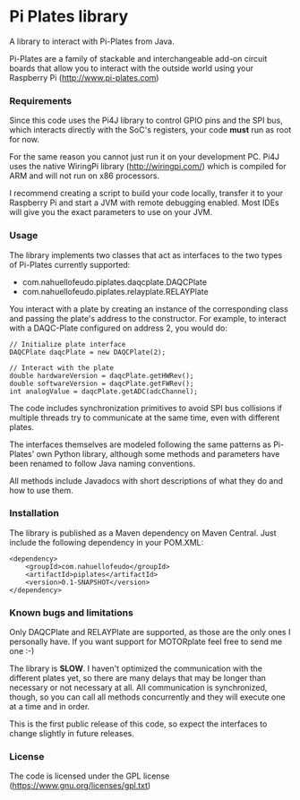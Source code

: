 # Pi Plates library
A library to interact with Pi-Plates from Java.

Pi-Plates are a family of stackable and interchangeable add-on circuit boards that allow you to interact with the outside world using your Raspberry Pi (http://www.pi-plates.com)

### Requirements
Since this code uses the Pi4J library to control GPIO pins and the SPI bus, which interacts directly with the SoC's registers, your code **must** run as root for now.

For the same reason you cannot just run it on your development PC. Pi4J uses the native WiringPi library (http://wiringpi.com/) which is compiled for ARM and will not run on x86 processors.

I recommend creating a script to build your code locally, transfer it to your Raspberry Pi and start a JVM with remote debugging enabled. Most IDEs will give you the exact parameters to use on your JVM.

### Usage
The library implements two classes that act as interfaces to the two types of Pi-Plates currently supported:
* com.nahuellofeudo.piplates.daqcplate.DAQCPlate
* com.nahuellofeudo.piplates.relayplate.RELAYPlate

You interact with a plate by creating an instance of the corresponding class and passing the plate's address to the constructor. For example, to interact with a DAQC-Plate configured on address 2, you would do:

    // Initialize plate interface
    DAQCPlate daqcPlate = new DAQCPlate(2);

    // Interact with the plate
    double hardwareVersion = daqcPlate.getHWRev();
    double softwareVersion = daqcPlate.getFWRev();
    int analogValue = daqcPlate.getADC(adcChannel);

The code includes synchronization primitives to avoid SPI bus collisions if multiple threads try to communicate at the same time, even with different plates.

The interfaces themselves are modeled following the same patterns as Pi-Plates' own Python library, although some methods and parameters have been renamed to follow Java naming conventions.

All methods include Javadocs with short descriptions of what they do and how to use them.

### Installation
The library is published as a Maven dependency on Maven Central. Just include the following dependency in your POM.XML:

    <dependency>
        <groupId>com.nahuellofeudo</groupId>
        <artifactId>piplates</artifactId>
        <version>0.1-SNAPSHOT</version>
    </dependency>

### Known bugs and limitations
Only DAQCPlate and RELAYPlate are supported, as those are the only ones I personally have. If you want support for MOTORplate feel free to send me one :-)

The library is **SLOW**. I haven't optimized the communication with the different plates yet, so there are many delays that may be longer than necessary or not necessary at all. All communication is synchronized, though, so you can call all methods concurrently and they will execute one at a time and in order.

This is the first public release of this code, so expect the interfaces to change slightly in future releases.

### License
The code is licensed under the GPL license (https://www.gnu.org/licenses/gpl.txt)

